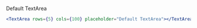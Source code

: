 Default TextArea

```jsx
<TextArea rows={5} cols={100} placeholder="Default TextArea"></TextArea>
```
